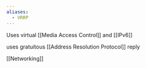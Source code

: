 ```yaml
---
aliases:
  - VRRP
---
```

Uses virtual [[Media Access Control]] and [[IPv6]]

uses gratuitous [[Address Resolution Protocol]] reply 

[[Networking]]